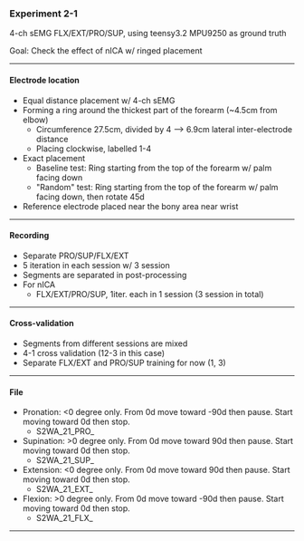 ### Experiment 2-1

4-ch sEMG FLX/EXT/PRO/SUP, using teensy3.2 MPU9250 as ground truth

Goal: Check the effect of nICA w/ ringed placement

---

#### Electrode location
* Equal distance placement w/ 4-ch sEMG
* Forming a ring around the thickest part of the forearm (~4.5cm from elbow)
  * Circumference 27.5cm, divided by 4 --> 6.9cm lateral inter-electrode distance
  * Placing clockwise, labelled 1-4
* Exact placement
  * Baseline test: Ring starting from the top of the forearm w/ palm facing down
  * "Random" test: Ring starting from the top of the forearm w/ palm facing down, then rotate 45d
* Reference electrode placed near the bony area near wrist

---

#### Recording
* Separate PRO/SUP/FLX/EXT
* 5 iteration in each session w/ 3 session
* Segments are separated in post-processing
* For nICA
  * FLX/EXT/PRO/SUP, 1iter. each in 1 session (3 session in total)

---

#### Cross-validation
* Segments from different sessions are mixed
* 4-1 cross validation (12-3 in this case)
* Separate FLX/EXT and PRO/SUP training for now (1, 3)

---

#### File
  * Pronation: <0 degree only. From 0d move toward -90d then pause. Start moving toward 0d then stop.
    * S2WA_21_PRO_ 
  * Supination: >0 degree only. From 0d move toward 90d then pause. Start moving toward 0d then stop.
    * S2WA_21_SUP_
  * Extension: <0 degree only. From 0d move toward 90d then pause. Start moving toward 0d then stop.
    * S2WA_21_EXT_
  * Flexion: >0 degree only. From 0d move toward -90d then pause. Start moving toward 0d then stop.
    * S2WA_21_FLX_

---
